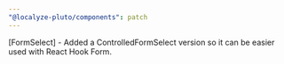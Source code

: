 ```yaml
---
"@localyze-pluto/components": patch
---
```


[FormSelect] - Added a ControlledFormSelect version so it can be easier used with React Hook Form.

